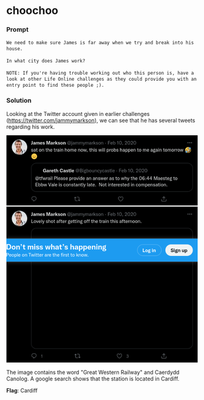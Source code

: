 # choochoo

### Prompt
```
We need to make sure James is far away when we try and break into his house.

In what city does James work?

NOTE: If you're having trouble working out who this person is, have a look at other Life Online challenges as they could provide you with an entry point to find these people ;).
```

### Solution
Looking at the Twitter account given in earlier challenges (https://twitter.com/jammymarkson), we can see that he has several tweets regarding his work.

![Tweet1](images/tweet1.png)
![Tweet2](images/tweet2.png)

The image contains the word "Great Western Railway" and Caerdydd Canolog.
A google search shows that the station is located in Cardiff.

**Flag**: Cardiff
